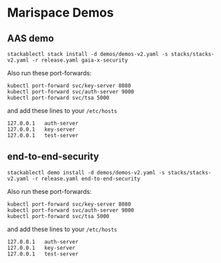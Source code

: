 # Marispace Demos

## AAS demo

    stackablectl stack install -d demos/demos-v2.yaml -s stacks/stacks-v2.yaml -r release.yaml gaia-x-security

Also run these port-forwards:

    kubectl port-forward svc/key-server 8080
    kubectl port-forward svc/auth-server 9000
    kubectl port-forward svc/tsa 5000

and add these lines to your `/etc/hosts`

    127.0.0.1	auth-server
    127.0.0.1	key-server
    127.0.0.1	test-server

## end-to-end-security

    stackablectl demo install -d demos/demos-v2.yaml -s stacks/stacks-v2.yaml -r release.yaml end-to-end-security

Also run these port-forwards:

    kubectl port-forward svc/key-server 8080
    kubectl port-forward svc/auth-server 9000
    kubectl port-forward svc/tsa 5000

and add these lines to your `/etc/hosts`

    127.0.0.1	auth-server
    127.0.0.1	key-server
    127.0.0.1	test-server